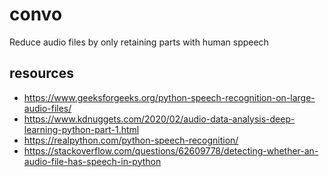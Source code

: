 # convo
Reduce audio files by only retaining parts with human sppeech

## resources
- https://www.geeksforgeeks.org/python-speech-recognition-on-large-audio-files/
- https://www.kdnuggets.com/2020/02/audio-data-analysis-deep-learning-python-part-1.html
- https://realpython.com/python-speech-recognition/
- https://stackoverflow.com/questions/62609778/detecting-whether-an-audio-file-has-speech-in-python
